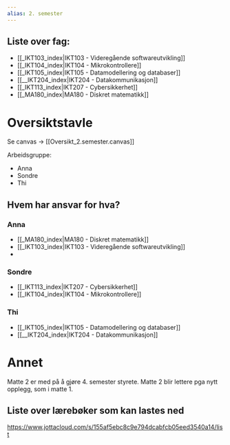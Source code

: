 ```yaml
---
alias: 2. semester
---
```

## Liste over fag:

- [[_IKT103_index|IKT103 - Videregående softwareutvikling]]
- [[_IKT104_index|IKT104 - Mikrokontrollere]]
- [[_IKT105_index|IKT105 - Datamodellering og databaser]]
- [[__IKT204_index|IKT204 - Datakommunikasjon]]
- [[_IKT113_index|IKT207 - Cybersikkerhet]]
- [[_MA180_index|MA180 - Diskret matematikk]]


# Oversiktstavle
Se canvas -> [[Oversikt_2.semester.canvas]]

Arbeidsgruppe:
- Anna
- Sondre
- Thi

## Hvem har ansvar for hva?

### Anna
- [[_MA180_index|MA180 - Diskret matematikk]]
- [[_IKT103_index|IKT103 - Videregående softwareutvikling]]
- 
### Sondre
- [[_IKT113_index|IKT207 - Cybersikkerhet]]
- [[_IKT104_index|IKT104 - Mikrokontrollere]]

### Thi
- [[_IKT105_index|IKT105 - Datamodellering og databaser]]
- [[__IKT204_index|IKT204 - Datakommunikasjon]]


# Annet
Matte 2 er med på å gjøre 4. semester styrete. Matte 2 blir lettere pga nytt opplegg, som i matte 1. 


## Liste over lærebøker som kan lastes ned
https://www.jottacloud.com/s/155af5ebc8c9e794dcabfcb05eed3540a14/list

